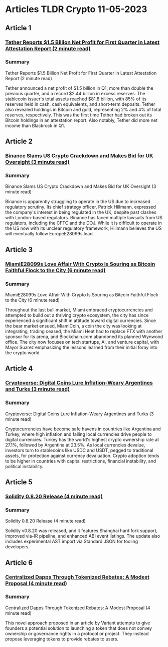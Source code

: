 # Articles TLDR Crypto 11-05-2023

## Article 1
### [Tether Reports $1.5 Billion Net Profit for First Quarter in Latest Attestation Report (2 minute read)](https://tldr.tech)
### Summary 
 Tether Reports $1.5 Billion Net Profit for First Quarter in Latest Attestation Report (2 minute read)

Tether announced a net profit of $1.5 billion in Q1, more than double the previous quarter, and a record $2.44 billion in excess reserves. The stablecoin issuer's total assets reached $81.8 billion, with 85% of its reserves held in cash, cash equivalents, and short-term deposits. Tether also revealed holdings in Bitcoin and gold, representing 2% and 4% of total reserves, respectively. This was the first time Tether had broken out its Bitcoin holdings in an attestation report. Also notably, Tether did more net income than Blackrock in Q1.

## Article 2
### [Binance Slams US Crypto Crackdown and Makes Bid for UK Oversight (3 minute read)](https://tldr.tech)
### Summary 
 Binance Slams US Crypto Crackdown and Makes Bid for UK Oversight (3 minute read)

Binance is apparently struggling to operate in the US due to increased regulatory scrutiny. Its chief strategy officer, Patrick Hillmann, expressed the company's interest in being regulated in the UK, despite past clashes with London-based regulators. Binance has faced multiple lawsuits from US regulators, including the CFTC and the DOJ. While it is difficult to operate in the US now with its unclear regulatory framework, Hillmann believes the US will eventually follow EuropeE28099s lead.

## Article 3
### [MiamiE28099s Love Affair With Crypto Is Souring as Bitcoin Faithful Flock to the City (6 minute read)](https://tldr.tech)
### Summary 
 MiamiE28099s Love Affair With Crypto Is Souring as Bitcoin Faithful Flock to the City (6 minute read)

Throughout the last bull market, Miami embraced cryptocurrencies and attempted to build out a thriving crypto ecosystem, the city has since experienced a significant shift in attitude toward digital currencies. Since the bear market ensued, MiamiCoin, a coin the city was looking at integrating, trading ceased, the Miami Heat had to replace FTX with another sponsor for its arena, and Blockchain.com abandoned its planned Wynwood office. The city now focuses on tech startups, AI, and venture capital, with Mayor Suarez emphasizing the lessons learned from their initial foray into the crypto world.

## Article 4
### [Cryptoverse: Digital Coins Lure Inflation-Weary Argentines and Turks (3 minute read)](https://tldr.tech)
### Summary 
 Cryptoverse: Digital Coins Lure Inflation-Weary Argentines and Turks (3 minute read)

Cryptocurrencies have become safe havens in countries like Argentina and Turkey, where high inflation and falling local currencies drive people to digital currencies. Turkey has the world's highest crypto ownership rate at 27.1%, followed by Argentina at 23.5%. As local currencies devalue, investors turn to stablecoins like USDC and USDT, pegged to traditional assets, for protection against currency devaluation. Crypto adoption tends to be higher in countries with capital restrictions, financial instability, and political instability.

## Article 5
### [Solidity 0.8.20 Release (4 minute read)](https://tldr.tech)
### Summary 
 Solidity 0.8.20 Release (4 minute read)

Solidity v0.8.20 was released, and it features Shanghai hard fork support, improved via-IR pipeline, and enhanced ABI event listings. The update also includes experimental AST import via Standard JSON for tooling developers.

## Article 6
### [Centralized Dapps Through Tokenized Rebates: A Modest Proposal (4 minute read)](https://tldr.tech)
### Summary 
 Centralized Dapps Through Tokenized Rebates: A Modest Proposal (4 minute read)

This novel approach proposed in an article by Variant attempts to give founders a potential solution to launching a token that does not convey ownership or governance rights in a protocol or project. They instead propose leveraging tokens to provide rebates to users.</span>

